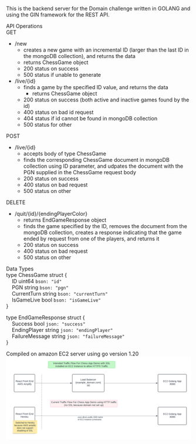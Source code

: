 This is the backend server for the Domain challenge written in GOLANG and using the GIN framework for the REST API.

API Operations <br />
GET
  - /new 
    -  creates a new game with an incremental ID (larger than the last ID in the mongoDB collection), and returns the data
      -   returns ChessGame object
    - 200 status on success
    - 500 status if unable to generate
  - /live/{id}
    - finds a game by the specified ID value, and returns the data 
      -  returns ChessGame object  
    -  200 status on success (both active and inactive games found by the id) 
    -  400  status on bad id request
    -  404 status if id cannot be found in mongoDB collection
    -  500 status for other
   
POST
  - /live/{id}
    - accepts body of type ChessGame
    - finds  the corresponding ChessGame document in mongoDB collection using ID parameter, and udpates the document with the PGN supplied in the ChessGame request body
    - 200 status on success
    - 400 status on bad request
    - 500 status on other

DELETE
 - /quit/{id}/{endingPlayerColor}
    - returns EndGameResponse object  
    - finds the game specified by the ID, removes the document from the mongoDB collection, creates a response indicating that the game ended by request from one of the players, and returns it
    - 200 status on success
    - 400 status on bad request
    - 500 status on other
  

Data Types <br />
type ChessGame struct {<br />
	&nbsp;&nbsp;&nbsp;&nbsp;ID          uint64 `bson: "id"`<br />
	&nbsp;&nbsp;&nbsp;&nbsp;PGN         string `bson: "pgn"`<br />
	&nbsp;&nbsp;&nbsp;&nbsp;CurrentTurn string `bson: "currentTurn"`<br />
	&nbsp;&nbsp;&nbsp;&nbsp;IsGameLive  bool   `bson: "isGameLive"`<br />
}

type EndGameResponse struct {<br />
	&nbsp;&nbsp;&nbsp;&nbsp;Success        bool   `json: "success"`<br />
	&nbsp;&nbsp;&nbsp;&nbsp;EndingPlayer   string `json: "endingPlayer"`<br />
	&nbsp;&nbsp;&nbsp;&nbsp;FailureMessage string `json: "failureMessage"`<br />
}<br />



Compiled on amazon EC2 server using go version 1.20 
![Diagram explaining current traffic patterns for this chess app ](./ChessAppTrafficDiagram.png)
